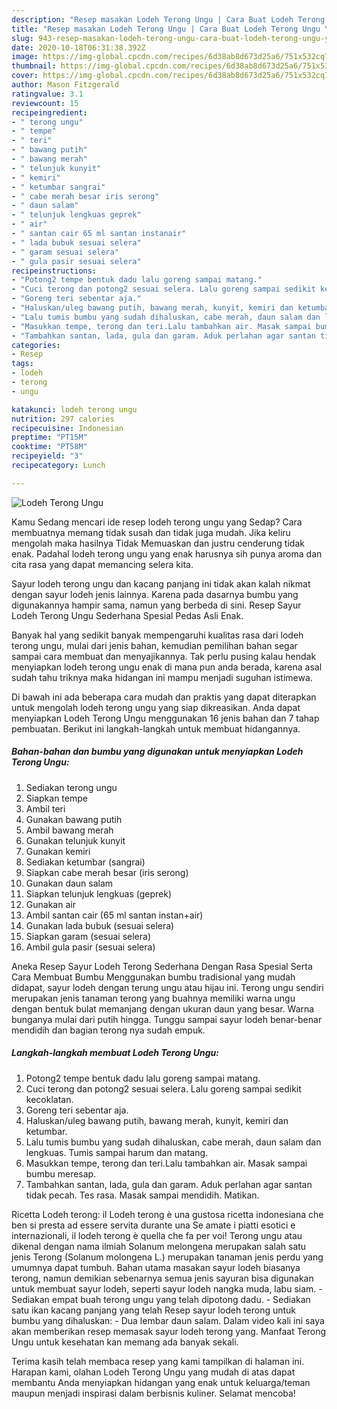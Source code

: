 ```yaml
---
description: "Resep masakan Lodeh Terong Ungu | Cara Buat Lodeh Terong Ungu Yang Lezat Sekali"
title: "Resep masakan Lodeh Terong Ungu | Cara Buat Lodeh Terong Ungu Yang Lezat Sekali"
slug: 943-resep-masakan-lodeh-terong-ungu-cara-buat-lodeh-terong-ungu-yang-lezat-sekali
date: 2020-10-18T06:31:38.392Z
image: https://img-global.cpcdn.com/recipes/6d38ab8d673d25a6/751x532cq70/lodeh-terong-ungu-foto-resep-utama.jpg
thumbnail: https://img-global.cpcdn.com/recipes/6d38ab8d673d25a6/751x532cq70/lodeh-terong-ungu-foto-resep-utama.jpg
cover: https://img-global.cpcdn.com/recipes/6d38ab8d673d25a6/751x532cq70/lodeh-terong-ungu-foto-resep-utama.jpg
author: Mason Fitzgerald
ratingvalue: 3.1
reviewcount: 15
recipeingredient:
- " terong ungu"
- " tempe"
- " teri"
- " bawang putih"
- " bawang merah"
- " telunjuk kunyit"
- " kemiri"
- " ketumbar sangrai"
- " cabe merah besar iris serong"
- " daun salam"
- " telunjuk lengkuas geprek"
- " air"
- " santan cair 65 ml santan instanair"
- " lada bubuk sesuai selera"
- " garam sesuai selera"
- " gula pasir sesuai selera"
recipeinstructions:
- "Potong2 tempe bentuk dadu lalu goreng sampai matang."
- "Cuci terong dan potong2 sesuai selera. Lalu goreng sampai sedikit kecoklatan."
- "Goreng teri sebentar aja."
- "Haluskan/uleg bawang putih, bawang merah, kunyit, kemiri dan ketumbar."
- "Lalu tumis bumbu yang sudah dihaluskan, cabe merah, daun salam dan lengkuas. Tumis sampai harum dan matang."
- "Masukkan tempe, terong dan teri.Lalu tambahkan air. Masak sampai bumbu meresap."
- "Tambahkan santan, lada, gula dan garam. Aduk perlahan agar santan tidak pecah. Tes rasa. Masak sampai mendidih. Matikan."
categories:
- Resep
tags:
- lodeh
- terong
- ungu

katakunci: lodeh terong ungu 
nutrition: 297 calories
recipecuisine: Indonesian
preptime: "PT15M"
cooktime: "PT58M"
recipeyield: "3"
recipecategory: Lunch

---
```



![Lodeh Terong Ungu](https://img-global.cpcdn.com/recipes/6d38ab8d673d25a6/751x532cq70/lodeh-terong-ungu-foto-resep-utama.jpg)

Kamu Sedang mencari ide resep lodeh terong ungu yang Sedap? Cara membuatnya memang tidak susah dan tidak juga mudah. Jika keliru mengolah maka hasilnya Tidak Memuaskan dan justru cenderung tidak enak. Padahal lodeh terong ungu yang enak harusnya sih punya aroma dan cita rasa yang dapat memancing selera kita.

Sayur lodeh terong ungu dan kacang panjang ini tidak akan kalah nikmat dengan sayur lodeh jenis lainnya. Karena pada dasarnya bumbu yang digunakannya hampir sama, namun yang berbeda di sini. Resep Sayur Lodeh Terong Ungu Sederhana Spesial Pedas Asli Enak.

Banyak hal yang sedikit banyak mempengaruhi kualitas rasa dari lodeh terong ungu, mulai dari jenis bahan, kemudian pemilihan bahan segar sampai cara membuat dan menyajikannya. Tak perlu pusing kalau hendak menyiapkan lodeh terong ungu enak di mana pun anda berada, karena asal sudah tahu triknya maka hidangan ini mampu menjadi suguhan istimewa.


Di bawah ini ada beberapa cara mudah dan praktis yang dapat diterapkan untuk mengolah lodeh terong ungu yang siap dikreasikan. Anda dapat menyiapkan Lodeh Terong Ungu menggunakan 16 jenis bahan dan 7 tahap pembuatan. Berikut ini langkah-langkah untuk membuat hidangannya.

<!--inarticleads1-->

##### Bahan-bahan dan bumbu yang digunakan untuk menyiapkan Lodeh Terong Ungu:

1. Sediakan  terong ungu
1. Siapkan  tempe
1. Ambil  teri
1. Gunakan  bawang putih
1. Ambil  bawang merah
1. Gunakan  telunjuk kunyit
1. Gunakan  kemiri
1. Sediakan  ketumbar (sangrai)
1. Siapkan  cabe merah besar (iris serong)
1. Gunakan  daun salam
1. Siapkan  telunjuk lengkuas (geprek)
1. Gunakan  air
1. Ambil  santan cair (65 ml santan instan+air)
1. Gunakan  lada bubuk (sesuai selera)
1. Siapkan  garam (sesuai selera)
1. Ambil  gula pasir (sesuai selera)


Aneka Resep Sayur Lodeh Terong Sederhana Dengan Rasa Spesial Serta Cara Membuat Bumbu Menggunakan bumbu tradisional yang mudah didapat, sayur lodeh dengan terung ungu atau hijau ini. Terong ungu sendiri merupakan jenis tanaman terong yang buahnya memiliki warna ungu dengan bentuk bulat memanjang dengan ukuran daun yang besar. Warna bunganya mulai dari putih hingga. Tunggu sampai sayur lodeh benar-benar mendidih dan bagian terong nya sudah empuk. 

<!--inarticleads2-->

##### Langkah-langkah membuat Lodeh Terong Ungu:

1. Potong2 tempe bentuk dadu lalu goreng sampai matang.
1. Cuci terong dan potong2 sesuai selera. Lalu goreng sampai sedikit kecoklatan.
1. Goreng teri sebentar aja.
1. Haluskan/uleg bawang putih, bawang merah, kunyit, kemiri dan ketumbar.
1. Lalu tumis bumbu yang sudah dihaluskan, cabe merah, daun salam dan lengkuas. Tumis sampai harum dan matang.
1. Masukkan tempe, terong dan teri.Lalu tambahkan air. Masak sampai bumbu meresap.
1. Tambahkan santan, lada, gula dan garam. Aduk perlahan agar santan tidak pecah. Tes rasa. Masak sampai mendidih. Matikan.


Ricetta Lodeh terong: il Lodeh terong è una gustosa ricetta indonesiana che ben si presta ad essere servita durante una Se amate i piatti esotici e internazionali, il lodeh terong è quella che fa per voi! Terong ungu atau dikenal dengan nama ilmiah Solanum melongena merupakan salah satu jenis Terong (Solanum molongena L.) merupakan tanaman jenis perdu yang umumnya dapat tumbuh. Bahan utama masakan sayur lodeh biasanya terong, namun demikian sebenarnya semua jenis sayuran bisa digunakan untuk membuat sayur lodeh, seperti sayur lodeh nangka muda, labu siam. - Sediakan empat buah terong ungu yang telah dipotong dadu. - Sediakan satu ikan kacang panjang yang telah Resep sayur lodeh terong untuk bumbu yang dihaluskan: - Dua lembar daun salam. Dalam video kali ini saya akan memberikan resep memasak sayur lodeh terong yang. Manfaat Terong Ungu untuk kesehatan kan memang ada banyak sekali. 

Terima kasih telah membaca resep yang kami tampilkan di halaman ini. Harapan kami, olahan Lodeh Terong Ungu yang mudah di atas dapat membantu Anda menyiapkan hidangan yang enak untuk keluarga/teman maupun menjadi inspirasi dalam berbisnis kuliner. Selamat mencoba!
